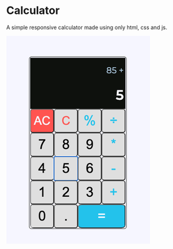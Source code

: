 # Calculator
A simple responsive calculator made using only html, css and js.

![calculator](/Screenshot.png)
